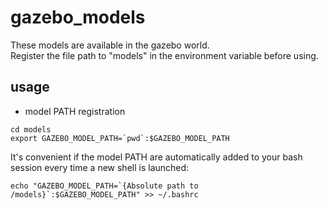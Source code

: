 # gazebo_models
These models are available in the gazebo world.  
Register the file path to "models" in the environment variable before using.

## usage

- model PATH registration
```
cd models
export GAZEBO_MODEL_PATH=`pwd`:$GAZEBO_MODEL_PATH
```

It's convenient if the model PATH are automatically added to your bash session every time a new shell is launched:
```
echo "GAZEBO_MODEL_PATH=`{Absolute path to /models}`:$GAZEBO_MODEL_PATH" >> ~/.bashrc
```
